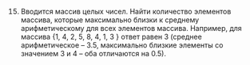 15. Вводится массив целых чисел. Найти количество элементов массива, 
которые максимально близки к среднему арифметическому для всех элементов 
массива. Например, для массива {1, 4, 2, 5, 8, 4, 1, 3 } ответ равен 3 
(среднее арифметическое – 3.5, максимально близкие элементы со значением 3 и 4 – 
оба отличаются на 0.5).
